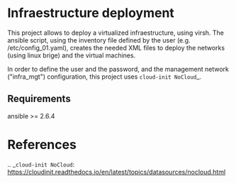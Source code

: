 Infraestructure deployment
==========================
This project allows to deploy a virtualized infraestructure, using virsh. The
ansible script, using the inventory file defined by the user (e.g.
/etc/config_01.yaml), creates the needed XML files to deploy the networks (using
linux brige) and the virtual machines.

In order to define the user and the password, and the management network
("infra_mgt") configuration, this project uses `cloud-init NoCloud`_.


Requirements
------------
ansible >= 2.6.4


References
==========
.. _`cloud-init NoCloud`: https://cloudinit.readthedocs.io/en/latest/topics/datasources/nocloud.html
